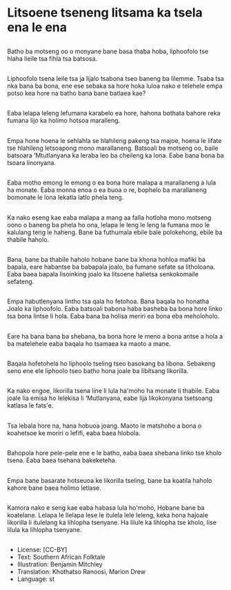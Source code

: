 # Litsoene tseneng litsama ka tsela ena le ena

##
Batho ba motseng oo o
monyane bane basa thaba
hoba, liphoofolo tse hlaha lieile
tsa fihla tsa batsosa.

##
Liphoofolo tsena leile tsa ja
lijalo tsabona tseo baneng ba
lilemme. Tsaba tsa nka bana ba
bona, ene ese sebaka sa hore
hoka luloa nako e telehele
empa potso kea hore na batho
bana bane batlaea kae?

##
Eaba lelapa leleng lefumana
karabelo ea hore, hahona
bothata bahore reka fumana lijo
ka holimo hotsoa maralleng.

##
Empa hone hoena le sehlahla se
hlahileng pakeng tsa majoe,
hoena le lifate tse hlahileng
letsoapong mono marallaneng.
Batsoali ba motseng oo, baile
batsoara ‘Mtutlanyana ka
leraba leo ba cheileng ka lona.
Eabe bana bona ba tsoara
linonyana.

##
Eaba motho emong le emong o
ea bona hore malapa a
marallaneng a lula ha monate.
Eaba monna enoa o ea buoa o
re, bophelo ba marallaneng
bomonate le lona lekatla latlo
phela teng.

##
Ka nako eseng kae eaba malapa
a mang aa falla hotloha mono
motseng oono o baneng ba
phela ho ona, lelapa le leng le
leng la fumana moo le kalulang
teng le haheng. Bane ba
futhumala ebile bale
polokehong, ebile ba thabile
haholo.

##
Bana, bane ba thabile haholo
hobane bane ba khona hohloa
mafiki ba bapala, eare habantse
ba babapala joalo, ba fumane
sefate sa litholoana. Eaba baea
bapala lisoinking joalo ka
litsoene halietsa senkokomaile
sefateng.

##
Empa habutlenyana lintho tsa
qala ho fetohoa. Bana baqala
ho honatha Joalo ka liphoofolo.
Eaba batsoali babona haba
basheba ba bona hore linko tsa
bona lintse li hola. Eaba bana
ba holisa meriri ea bona eba
meholoholo.

##
Eare ha bana bana ba shebana,
ba bona hore le meno a bona
antse a hola a ba matelehele
eaba baqala ho tsamaea ka
maoto a mane.

##
Baqala hofetohela ho liphoolo
tseling tseo basokang ba libona.
Sebakeng seno ene ele liphoolo
tseo batho hona joale ba
libitsang likorilla.

##
Ka nako engoe, likorilla tsena
line li lula ha'moho ha monate li
thabile. Eaba joale lia emisa ho
lelekisa li ‘Mutlanyana, eabe lija
likokonyana tsetsoang katlasa
le fats'e.

##
Tsa lebala hore na, hana hobuoa joang. Maoto le matshoho
a bona o koahetsoe ke moriri o lefifi, eaba baea hlobola.

##
Bahopola hore pele-pele ene e
le batho, eaba baea shebana
linko tse kholo tsena. Eaba baea
tsehana bakeketeha.

##
Empa bane basarate hotseuoa
ke likorilla tseling, bane ba
koatila haholo kahore bane
baea holimo letlase.

##
Kamora nako e seng kae eaba habasa lula ho'moho, Hobane bane ba koatelane.
Lelapa le llelapa lese le itulela lele leleng, keka hona hajoale likorilla li itulelang
ka lihlopha tsenyane. Ha lilule ka lihlopha tse kholo, lise lilula ka lihlopha
tsenyane.

##
* License: [CC-BY]
* Text: Southern African Folktale
* Illustration: Benjamin Mitchley
* Translation: Khothatso Ranoosi, Marion Drew
* Language: st
